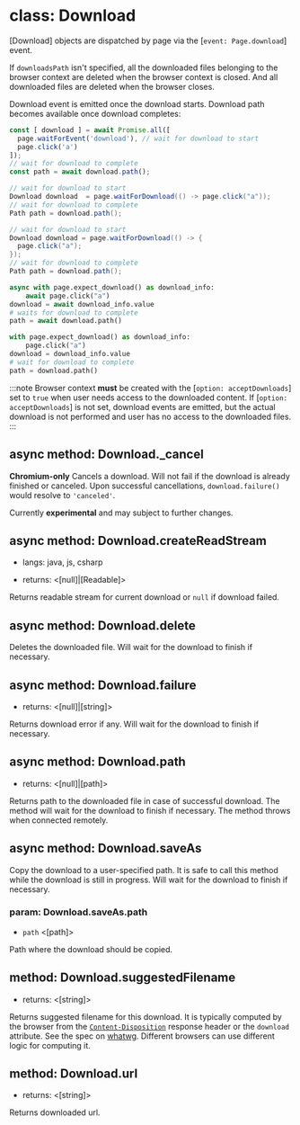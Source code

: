 # class: Download

[Download] objects are dispatched by page via the [`event: Page.download`] event.

If `downloadsPath` isn't specified, all the downloaded files belonging to the browser context are deleted when the
browser context is closed. And all downloaded files are deleted when the browser closes.

Download event is emitted once the download starts. Download path becomes available once download completes:

```js
const [ download ] = await Promise.all([
  page.waitForEvent('download'), // wait for download to start
  page.click('a')
]);
// wait for download to complete
const path = await download.path();
```

```java
// wait for download to start
Download download  = page.waitForDownload(() -> page.click("a"));
// wait for download to complete
Path path = download.path();
```

```java
// wait for download to start
Download download = page.waitForDownload(() -> {
  page.click("a");
});
// wait for download to complete
Path path = download.path();
```

```python async
async with page.expect_download() as download_info:
    await page.click("a")
download = await download_info.value
# waits for download to complete
path = await download.path()
```

```python sync
with page.expect_download() as download_info:
    page.click("a")
download = download_info.value
# wait for download to complete
path = download.path()
```

:::note
Browser context **must** be created with the [`option: acceptDownloads`] set to `true` when user needs access to the
downloaded content. If [`option: acceptDownloads`] is not set, download events are emitted, but the actual download is
not performed and user has no access to the downloaded files.
:::

## async method: Download._cancel

**Chromium-only** Cancels a download.
Will not fail if the download is already finished or canceled.
Upon successful cancellations, `download.failure()` would resolve to `'canceled'`.

Currently **experimental** and may subject to further changes.

## async method: Download.createReadStream
* langs: java, js, csharp
- returns: <[null]|[Readable]>

Returns readable stream for current download or `null` if download failed.

## async method: Download.delete

Deletes the downloaded file. Will wait for the download to finish if necessary.

## async method: Download.failure
- returns: <[null]|[string]>

Returns download error if any. Will wait for the download to finish if necessary.

## async method: Download.path
- returns: <[null]|[path]>

Returns path to the downloaded file in case of successful download. The method will
wait for the download to finish if necessary. The method throws when connected remotely.

## async method: Download.saveAs

Copy the download to a user-specified path. It is safe to call this method while the download
is still in progress. Will wait for the download to finish if necessary.

### param: Download.saveAs.path
- `path` <[path]>

Path where the download should be copied.

## method: Download.suggestedFilename
- returns: <[string]>

Returns suggested filename for this download. It is typically computed by the browser from the
[`Content-Disposition`](https://developer.mozilla.org/en-US/docs/Web/HTTP/Headers/Content-Disposition) response header
or the `download` attribute. See the spec on [whatwg](https://html.spec.whatwg.org/#downloading-resources). Different
browsers can use different logic for computing it.

## method: Download.url
- returns: <[string]>

Returns downloaded url.
